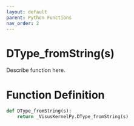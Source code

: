 ```yaml
---
layout: default
parent: Python Functions
nav_order: 2
---
```


# DType_fromString(s)

Describe function here.

# Function Definition

```python
def DType_fromString(s):
    return _VisusKernelPy.DType_fromString(s)
```